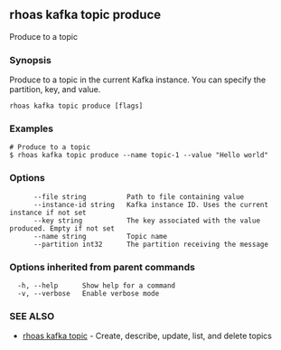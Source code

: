 ## rhoas kafka topic produce

Produce to a topic

### Synopsis

Produce to a topic in the current Kafka instance. You can specify the partition, key, and value.


```
rhoas kafka topic produce [flags]
```

### Examples

```
# Produce to a topic
$ rhoas kafka topic produce --name topic-1 --value "Hello world"

```

### Options

```
      --file string          Path to file containing value
      --instance-id string   Kafka instance ID. Uses the current instance if not set 
      --key string           The key associated with the value produced. Empty if not set
      --name string          Topic name
      --partition int32      The partition receiving the message
```

### Options inherited from parent commands

```
  -h, --help      Show help for a command
  -v, --verbose   Enable verbose mode
```

### SEE ALSO

* [rhoas kafka topic](rhoas_kafka_topic.md)	 - Create, describe, update, list, and delete topics

